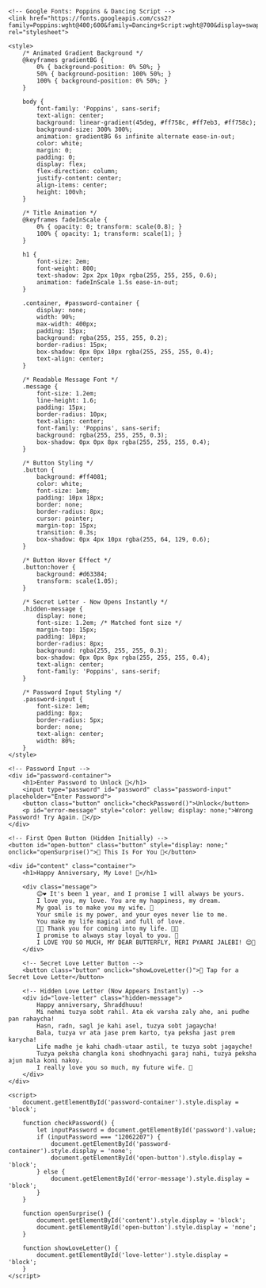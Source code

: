 <!DOCTYPE html>
<html lang="en">
<head>
    <meta charset="UTF-8">
    <meta name="viewport" content="width=device-width, initial-scale=1.0">
    <title>Happy Anniversary, My Love 💖</title>
    
    <!-- Google Fonts: Poppins & Dancing Script -->
    <link href="https://fonts.googleapis.com/css2?family=Poppins:wght@400;600&family=Dancing+Script:wght@700&display=swap" rel="stylesheet">

    <style>
        /* Animated Gradient Background */
        @keyframes gradientBG {
            0% { background-position: 0% 50%; }
            50% { background-position: 100% 50%; }
            100% { background-position: 0% 50%; }
        }

        body {
            font-family: 'Poppins', sans-serif;
            text-align: center;
            background: linear-gradient(45deg, #ff758c, #ff7eb3, #ff758c);
            background-size: 300% 300%;
            animation: gradientBG 6s infinite alternate ease-in-out;
            color: white;
            margin: 0;
            padding: 0;
            display: flex;
            flex-direction: column;
            justify-content: center;
            align-items: center;
            height: 100vh;
        }

        /* Title Animation */
        @keyframes fadeInScale {
            0% { opacity: 0; transform: scale(0.8); }
            100% { opacity: 1; transform: scale(1); }
        }

        h1 {
            font-size: 2em;
            font-weight: 800;
            text-shadow: 2px 2px 10px rgba(255, 255, 255, 0.6);
            animation: fadeInScale 1.5s ease-in-out;
        }

        .container, #password-container {
            display: none;
            width: 90%;
            max-width: 400px;
            padding: 15px;
            background: rgba(255, 255, 255, 0.2);
            border-radius: 15px;
            box-shadow: 0px 0px 10px rgba(255, 255, 255, 0.4);
            text-align: center;
        }

        /* Readable Message Font */
        .message {
            font-size: 1.2em;
            line-height: 1.6;
            padding: 15px;
            border-radius: 10px;
            text-align: center;
            font-family: 'Poppins', sans-serif;
            background: rgba(255, 255, 255, 0.3);
            box-shadow: 0px 0px 8px rgba(255, 255, 255, 0.4);
        }

        /* Button Styling */
        .button {
            background: #ff4081;
            color: white;
            font-size: 1em;
            padding: 10px 18px;
            border: none;
            border-radius: 8px;
            cursor: pointer;
            margin-top: 15px;
            transition: 0.3s;
            box-shadow: 0px 4px 10px rgba(255, 64, 129, 0.6);
        }

        /* Button Hover Effect */
        .button:hover {
            background: #d63384;
            transform: scale(1.05);
        }

        /* Secret Letter - Now Opens Instantly */
        .hidden-message {
            display: none;
            font-size: 1.2em; /* Matched font size */
            margin-top: 15px;
            padding: 10px;
            border-radius: 8px;
            background: rgba(255, 255, 255, 0.3);
            box-shadow: 0px 0px 8px rgba(255, 255, 255, 0.4);
            text-align: center;
            font-family: 'Poppins', sans-serif;
        }

        /* Password Input Styling */
        .password-input {
            font-size: 1em;
            padding: 8px;
            border-radius: 5px;
            border: none;
            text-align: center;
            width: 80%;
        }
    </style>
</head>
<body>

    <!-- Password Input -->
    <div id="password-container">
        <h1>Enter Password to Unlock 💖</h1>
        <input type="password" id="password" class="password-input" placeholder="Enter Password">
        <button class="button" onclick="checkPassword()">Unlock</button>
        <p id="error-message" style="color: yellow; display: none;">Wrong Password! Try Again. 🔐</p>
    </div>

    <!-- First Open Button (Hidden Initially) -->
    <button id="open-button" class="button" style="display: none;" onclick="openSurprise()">🌹 This Is For You 💖</button>

    <div id="content" class="container">
        <h1>Happy Anniversary, My Love! 💖</h1>

        <div class="message">
            😊❤ It's been 1 year, and I promise I will always be yours.  
            I love you, my love. You are my happiness, my dream.  
            My goal is to make you my wife. 💍  
            Your smile is my power, and your eyes never lie to me.  
            You make my life magical and full of love.  
            🦋🐼 Thank you for coming into my life. 🐼🦋  
            I promise to always stay loyal to you. 💖  
            I LOVE YOU SO MUCH, MY DEAR BUTTERFLY, MERI PYAARI JALEBI! 😊💖  
        </div>

        <!-- Secret Love Letter Button -->
        <button class="button" onclick="showLoveLetter()">💌 Tap for a Secret Love Letter</button>

        <!-- Hidden Love Letter (Now Appears Instantly) -->
        <div id="love-letter" class="hidden-message">
            Happy anniversary, Shraddhuuu!  
            Mi nehmi tuzya sobt rahil. Ata ek varsha zaly ahe, ani pudhe pan rahaycha!  
            Hasn, radn, sagl je kahi asel, tuzya sobt jagaycha!  
            Bala, tuzya vr ata jase prem karto, tya peksha jast prem karycha!  
            Life madhe je kahi chadh-utaar astil, te tuzya sobt jagayche!  
            Tuzya peksha changla koni shodhnyachi garaj nahi, tuzya peksha ajun mala koni nakoy.  
            I really love you so much, my future wife. 💖  
        </div>
    </div>

    <script>
        document.getElementById('password-container').style.display = 'block';

        function checkPassword() {
            let inputPassword = document.getElementById('password').value;
            if (inputPassword === "12062207") {
                document.getElementById('password-container').style.display = 'none';
                document.getElementById('open-button').style.display = 'block';
            } else {
                document.getElementById('error-message').style.display = 'block';
            }
        }

        function openSurprise() {
            document.getElementById('content').style.display = 'block';
            document.getElementById('open-button').style.display = 'none';
        }

        function showLoveLetter() {
            document.getElementById('love-letter').style.display = 'block';
        }
    </script>

</body>
</html>
